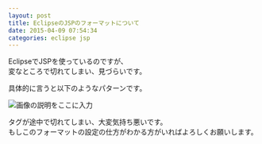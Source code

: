 ```yaml
---
layout: post
title: EclipseのJSPのフォーマットについて
date: 2015-04-09 07:54:34
categories: eclipse jsp
---
```

<!-- {% raw %} -->
<p>EclipseでJSPを使っているのですが、<br>
変なところで切れてしまい、見づらいです。</p>

<p>具体的に言うと以下のようなパターンです。</p>

<p><img src="https://i.stack.imgur.com/O8mco.jpg" alt="画像の説明をここに入力"></p>

<p>タグが途中で切れてしまい、大変気持ち悪いです。<br>
もしこのフォーマットの設定の仕方がわかる方がいればよろしくお願いします。</p>
<!-- {% endraw %} -->
